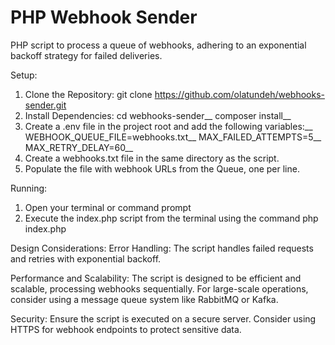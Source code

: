 PHP Webhook Sender
==================
PHP script to process a queue of webhooks, adhering to an exponential backoff strategy for failed deliveries.

Setup:
1. Clone the Repository: git clone https://github.com/olatundeh/webhooks-sender.git
2. Install Dependencies:
cd webhooks-sender__
composer install__
3. Create a .env file in the project root and add the following variables:__
WEBHOOK_QUEUE_FILE=webhooks.txt__
MAX_FAILED_ATTEMPTS=5__
MAX_RETRY_DELAY=60__
4. Create a webhooks.txt file in the same directory as the script.
5. Populate the file with webhook URLs from the Queue, one per line.

Running:
1. Open your terminal or command prompt
2. Execute the index.php script from the terminal using the command php index.php

Design Considerations:
Error Handling: The script handles failed requests and retries with exponential backoff.

Performance and Scalability:
The script is designed to be efficient and scalable, processing webhooks sequentially.
For large-scale operations, consider using a message queue system like RabbitMQ or Kafka.

Security:
Ensure the script is executed on a secure server.
Consider using HTTPS for webhook endpoints to protect sensitive data.